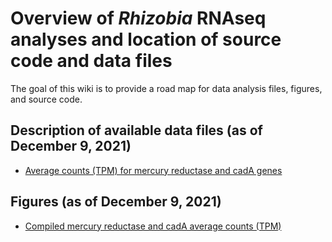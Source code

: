 # Overview of *Rhizobia* RNAseq analyses and location of source code and data files  
The goal of this wiki is to provide a road map for data analysis files, figures, and source code. 

## Description of available data files (as of December 9, 2021)
- [Average counts (TPM) for mercury reductase and cadA genes](https://www.dropbox.com/s/g43b422wu04rwtd/mer_cadA_averages.csv?dl=0)  

## Figures (as of December 9, 2021)
- [Compiled mercury reductase and cadA average counts (TPM)](https://www.dropbox.com/s/9t5nxnnk4bn8p7x/combined_merAcadA_plots.pdf?dl=0)